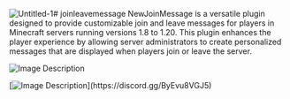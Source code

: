 ![Untitled-1](https://github.com/IYouniss/joinleavemessage/assets/61800245/d720fe63-6da6-4a8b-8efa-f344e86fe472)# joinleavemessage
NewJoinMessage is a versatile plugin designed to provide customizable join and leave messages for players in Minecraft servers running versions 1.8 to 1.20. This plugin enhances the player experience by allowing server administrators to create personalized messages that are displayed when players join or leave the server.



![Image Description](https://media.discordapp.net/attachments/571028661944188954/1255232205073022997/Untitled-1.png?ex=667c6196&is=667b1016&hm=7ea0055a5d7996254fa9c604cbf1919927abaa308a9457ef2f9c241b030292c9&=&format=webp&quality=lossless&width=348&height=675)









[![Image Description]([https://media.discordapp.net/attachments/829132261256462377/1125659409310306385/65ab2e7ea50ceda9008f571a2e3355a0aa359cf2.png](https://media.discordapp.net/attachments/571028661944188954/1255232365513408553/65ab2e7ea50ceda9008f571a2e3355a0aa359cf2.png?ex=667c61bd&is=667b103d&hm=299101e8625f5522f8ebc97d0c8dd1a4999a321b360240cd7d47b8d9587b9349&=&format=webp&quality=lossless))](https://discord.gg/ByEvu8VGJ5)
